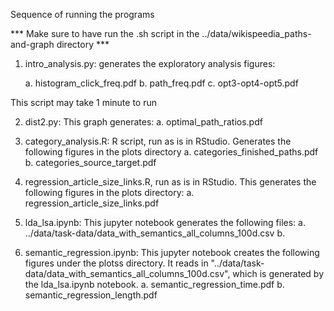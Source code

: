 Sequence of running the programs

*** Make sure to have run the .sh script in the ../data/wikispeedia_paths-and-graph directory ***

1.  intro_analysis.py: generates the exploratory analysis figures:

	a. histogram_click_freq.pdf
	b. path_freq.pdf
	c. opt3-opt4-opt5.pdf

This script may take 1 minute to run

2.  dist2.py: This graph generates: 
	a. optimal_path_ratios.pdf 

3.  category_analysis.R: R script, run as is in RStudio.  Generates the following figures in the plots directory
	a. categories_finished_paths.pdf
	b. categories_source_target.pdf
4.  regression_article_size_links.R, run as is in RStudio.  This generates the following figures in the plots directory: 
	a. regression_article_size_links.pdf

5.  lda_lsa.ipynb: This jupyter notebook generates the following files: 
	a.  ../data/task-data/data_with_semantics_all_columns_100d.csv
	b.  


6.  semantic_regression.ipynb:  This jupyter notebook creates the following figures under the plotss directory.  It reads in "../data/task-data/data_with_semantics_all_columns_100d.csv", which is generated by the lda_lsa.ipynb notebook. 
	a. semantic_regression_time.pdf
	b. semantic_regression_length.pdf
	
